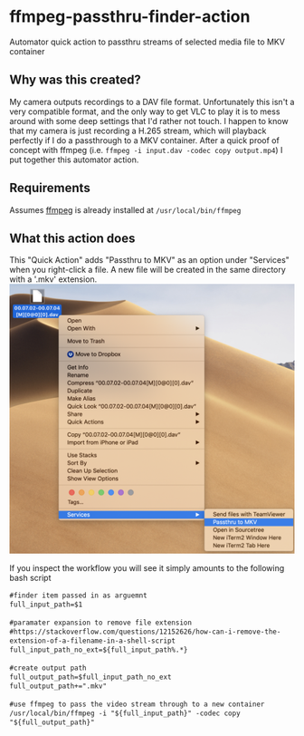 # ffmpeg-passthru-finder-action
Automator quick action to passthru streams of selected media file to MKV container

## Why was this created?
My camera outputs recordings to a DAV file format.  Unfortunately this isn't a very compatible format, and the only way to get VLC to play it is to mess around with some deep settings that I'd rather not touch.  I happen to know that my camera is just recording a H.265 stream, which will playback perfectly if I do a passthrough to a MKV container.  After a quick proof of concept with ffmpeg (i.e. `ffmpeg -i input.dav -codec copy output.mp4`) I put together this automator action.

## Requirements
Assumes [ffmpeg](https://ffmpeg.org) is already installed at `/usr/local/bin/ffmpeg`

## What this action does
This "Quick Action" adds "Passthru to MKV" as an option under "Services" when you right-click a file.  A new file will be created in the same directory with a '.mkv' extension.
![Screenshot of Services menu](example.png "Screenshot of Services menu")

If you inspect the workflow you will see it simply amounts to the following bash script

```
#finder item passed in as arguemnt
full_input_path=$1

#paramater expansion to remove file extension
#https://stackoverflow.com/questions/12152626/how-can-i-remove-the-extension-of-a-filename-in-a-shell-script
full_input_path_no_ext=${full_input_path%.*}

#create output path
full_output_path=$full_input_path_no_ext
full_output_path+=".mkv"

#use ffmpeg to pass the video stream through to a new container
/usr/local/bin/ffmpeg -i "${full_input_path}" -codec copy "${full_output_path}"

```
